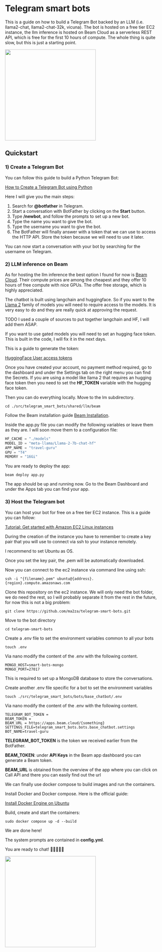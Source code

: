 # Telegram smart bots

This is a guide on how to build a Telegram Bot backed by
an LLM (i.e. llama2-chat, llama2-chat-32k, vicuna). The bot is
hosted on a free tier EC2 instance, the llm inference is hosted on
Beam Cloud as a serverless REST API, which is free for the first
10 hours of compute. The whole thing is quite slow, but this is just
a starting point.

<img src="https://drive.google.com/uc?export=view&id=130x9x3F9KIn9Ki7d4Yc_SJk73vldaIMj" width="300">

## Quickstart

### 1) Create a Telegram Bot

You can follow this guide to build a Python Telegram Bot:

[How to Create a Telegram Bot using Python
](https://www.freecodecamp.org/news/how-to-create-a-telegram-bot-using-python/)

Here I will give you the main steps:

1) Search for **@botfather** in Telegram.
2) Start a conversation with BotFather by clicking on the **Start** button.
3) Type **/newbot**, and follow the prompts to set up a new bot.
4) Type the name you want to give the bot.
5) Type the username you want to give the bot.
6) The BotFather will finally answer with a token that we can use to access the HTTP API. Store the token because we
   will need to use it later.

You can now start a conversation with your bot
by searching for the username on Telegram.

### 2) LLM inference on Beam

As for hosting the llm inference the best option I found for now
is [Beam Cloud](https://www.beam.cloud/). Their compute prices are among the cheapest and
they offer 10 hours of free compute with nice GPUs. The offer free
storage, which is highly appreciated.

The chatbot is built using langchain and huggingface. So if you want
to the [Llama 2](https://huggingface.co/meta-llama/Llama-2-7b-chat) family of models you will need to require access to
the models.
It is very easy to do and they are really quick at approving the request.

TODO I used a couple of sources to put together langchain and HF,
I will add them ASAP.

If you want to use gated models you will need to set an hugging face token.
This is built in the code, I will fix it in the next days.

This is a guide to generate the token:

[HuggingFace User access tokens
](https://huggingface.co/docs/hub/security-tokens)

Once you have created your account, no payment method required,
go to the dashboard and under the Settings tab on the right
menu you can find the Secrets.
If you are using a model like llama 2 that requires an hugging face
token then you need to set the **HF_TOKEN** variable with the hugging face token.

Then you can do everything locally. Move to the
lm subdirectory.

```shell
cd ./src/telegram_smart_bots/shared/llm/beam
```

Follow the Beam installation guide [Beam Installation](https://docs.beam.cloud/getting-started/installation).

Inside the app.py file you can modify the following
variables or leave them as they are. I will soon move them
to a configuration file:

```python
HF_CACHE = "./models"
MODEL_ID = "meta-llama/Llama-2-7b-chat-hf"
APP_NAME = "travel-guru"
GPU = "T4"
MEMORY = "16Gi"
```

You are ready to deploy the app:

```shell
beam deploy app.py
```

The app should be up and running now. Go to the Beam Dashboard
and under the Apps tab you can find your app.

### 3) Host the Telegram bot

You can host your bot for free on a free tier EC2 instance. This is
a guide you can follow:

[Tutorial: Get started with Amazon EC2 Linux instances](https://docs.aws.amazon.com/AWSEC2/latest/UserGuide/EC2_GetStarted.html)

During the creation of the instance you have to
remember to create a key pair that you will use to connect
via ssh to your instance remotely.

I recommend to set Ubuntu as OS.

Once you set the key pair, the .pem will be automatically downloaded.

Now you can connect to the ec2 instance via command line using ssh:

```shell
ssh -i "{filename}.pem" ubuntu@{address}.{region}.compute.amazonaws.com
```

Clone this repository on the ec2 instance. We will only need the bot folder, we do need the rest,
so I will probably separate it from the rest in the future, for now this is
not a big problem:

```shell
git clone https://github.com/ma2za/telegram-smart-bots.git
```

Move to the bot directory

```shell
cd telegram-smart-bots
```

Create a .env file to set the environment variables common to all your bots

```shell
touch .env
```

Via nano modify the content of the .env with the following content.

```shell
MONGO_HOST=smart-bots-mongo
MONGO_PORT=27017
```

This is required to set up a MongoDB database to store the conversations.

Create another .env file specific for a bot to set the environment variables

```shell
touch ./src/telegram_smart_bots/bots/base_chatbot/.env
```

Via nano modify the content of the .env with the following content.

```shell
TELEGRAM_BOT_TOKEN =
BEAM_TOKEN =
BEAM_URL = https://apps.beam.cloud/{something}
SETTINGS_FILE=telegram_smart_bots.bots.base_chatbot.settings
BOT_NAME=travel-guru
```

**TELEGRAM_BOT_TOKEN** is the token we received earlier from the BotFather.

**BEAM_TOKEN**: under **API Keys** in the Beam app dashboard
you can generate a Beam token.

**BEAM_URL** is obtained from the overview of the app
where you can click on Call API and there you can easily find out the url

We can finally use docker compose to build images and run the containers.

Install Docker and Docker compose. Here is the official guide:

[Install Docker Engine on Ubuntu
](https://docs.docker.com/engine/install/ubuntu/)

Build, create and start the containers:

```shell
sudo docker compose up -d --build
```

We are done here!

The system prompts are contained in **config.yml**.

You are ready to chat! 🚀🚀🚀🚀🚀

<img src="https://drive.google.com/uc?export=view&id=1EQt9KahzYwWEqOiQMaOrjpRxxZ2IsaoD" width="300">
